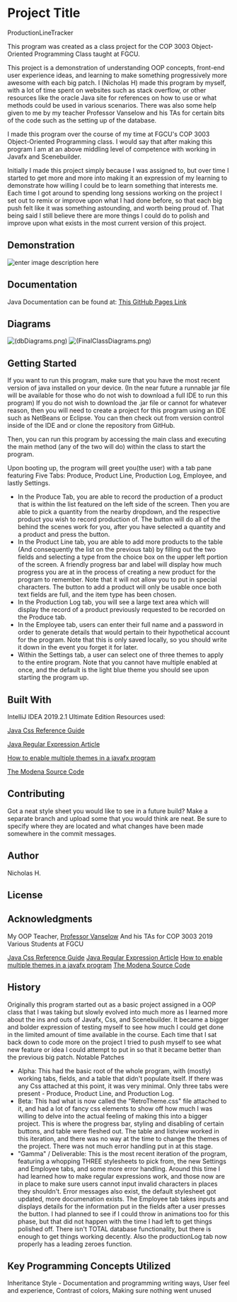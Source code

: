 
# Project Title
ProductionLineTracker

This program was created as a class project for the COP 3003 Object-Oriented Programming Class taught at FGCU. 

This project is a demonstration of understanding OOP concepts, front-end user experience ideas, and learning to make something progressively more awesome with each big patch.
I (Nicholas H) made this program by myself, with a lot of time spent on websites such as stack overflow, or other resources like the oracle Java site for references on how to use or what methods could be used in various scenarios. There was also some help given to me by my teacher Professor Vanselow and his TAs for certain bits of the code such as the setting up of the database.

I made this program over the course of my time at FGCU's COP 3003 Object-Oriented Programming class. I would say that after making this program I am at an above middling level of competence with working in Javafx and Scenebuilder.

Initially I made this project simply because I was assigned to, but over time I started to get more and more into making it an expression of my learning to demonstrate how willing I could be to learn something that interests me. Each time I got around to spending long sessions working on the project I set out to remix or improve upon what I had done before, so that each big push felt like it was something astounding, and worth being proud of. That being said I still believe there are more things I could do to polish and improve upon what exists in the most current version of this project.

## Demonstration

![enter image description here](prod/programCapture.gif)
## Documentation
Java Documentation can be found at:
[This GitHub Pages Link](https://anagalacticruby.github.io/ProductionLineTracker/)

## Diagrams
![(dbDiagrams.png)](dbDiagrams.png)
![(FinalClassDiagrams.png)](FinalClassDiagrams.png)
## Getting Started

If you want to run this program, make sure that you have the most recent version of java installed on your device. (In the near future a runnable jar file will be available for those who do not wish to download a full IDE to run this program)
If you do not wish to download the .jar file or cannot for whatever reason, then you will need to create a project for this program using an IDE such as NetBeans or Eclipse. You can then check out from version control inside of the IDE and or clone the repository from GitHub.

Then, you can run this program by accessing the main class and executing the main method (any of the two will do) within the class to start the program.

Upon booting up, the program will greet you(the user) with a tab pane featuring Five Tabs: Produce, Product Line, Production Log, Employee, and lastly Settings.
- In the Produce Tab, you are able to record the production of a product that is within the list featured on the left side of the screen. Then you are able to pick a quantity from the nearby dropdown, and the respective product you wish to record production of. The button will do all of the behind the scenes work for you, after you have selected a quantity and a product and press the button.
- In the Product Line tab, you are able to add more products to the table (And consequently the list on the previous tab) by filling out the two fields and selecting a type from the choice box on the upper left portion of the screen. A friendly progress bar and label will display how much progress you are at in the process of creating a new product for the program to remember. Note that it will not allow you to put in special characters. The button to add a product will only be usable once both text fields are full, and the item type has been chosen.
- In the Production Log tab, you will see a large text area which will display the record of a product previously requested to be recorded on the Produce tab.
- In the Employee tab, users can enter their full name and a password in order to generate details that would pertain to their hypothetical account for the program. Note that this is only saved locally, so you should write it down in the event you forget it for later.
- Within the Settings tab, a user can select one of three themes to apply to the entire program. Note that you cannot have multiple enabled at once, and the default is the light blue theme you should see upon starting the program up.

## Built With
IntelliJ IDEA 2019.2.1 Ultimate Edition
Resources used: 

[Java Css Reference Guide](https://docs.oracle.com/javase/9/docs/api/javafx/scene/doc-files/cssref.html)

[Java Regular Expression Article](https://www.vogella.com/tutorials/JavaRegularExpressions/article.html)

[How to enable multiple themes in a javafx program](https://stackoverflow.com/questions/49159286/make-a-dark-mode-with-javafx)

[The Modena Source Code](https://gist.github.com/maxd/63691840fc372f22f470)
## Contributing
Got a neat style sheet you would like to see in a future build? Make a separate branch and upload some that you would think are neat. Be sure to specify where they are located and what changes have been made somewhere in the commit messages.

## Author
Nicholas H.

## License


## Acknowledgments
My OOP Teacher, [Professor Vanselow](https://github.com/profvanselow)
And his TAs for COP 3003 2019
Various Students at FGCU

[Java Css Reference Guide](https://docs.oracle.com/javase/9/docs/api/javafx/scene/doc-files/cssref.html)
[Java Regular Expression Article](https://www.vogella.com/tutorials/JavaRegularExpressions/article.html)
[How to enable multiple themes in a javafx program](https://stackoverflow.com/questions/49159286/make-a-dark-mode-with-javafx)
[The Modena Source Code](https://gist.github.com/maxd/63691840fc372f22f470)

## History
Originally this program started out as a basic project assigned in a OOP class that I was taking but slowly evolved into much more as I learned more about the ins and outs of Javafx, Css, and Scenebuilder. It became a bigger and bolder expression of testing myself to see how much I could get done in the limited amount of time available in the course. Each time that I sat back down to code more on the project I tried to push myself to see what new feature or idea I could attempt to put in so that it became better than the previous big patch.
Notable Patches 
- Alpha: This had the basic root of the whole program, with (mostly) working tabs, fields, and a table that didn't populate itself. If there was any Css attached at this point, it was very minimal. Only three tabs were present - Produce, Product Line, and Production Log.
- Beta: This had what is now called the "RetroTheme.css" file attached to it, and had a lot of fancy css elements to show off how much I was willing to delve into the actual feeling of making this into a bigger project. This is where the progress bar, styling and disabling of certain buttons, and table were fleshed out. The table and listview worked in this iteration, and there was no way at the time to change the themes of the project. There was not much error handling put in at this stage.
- "Gamma" / Deliverable: This is the most recent iteration of the program, featuring a whopping THREE stylesheets to pick from, the new Settings and Employee tabs, and some more error handling. Around this time I had learned how to make regular expressions work, and those now are in place to make sure users cannot input invalid characters in places they shouldn't. Error messages also exist, the default stylesheet got updated, more documenation exists. The Employee tab takes inputs and displays details for the information put in the fields after a user presses the button. I had planned to see if I could throw in animations too for this phase, but that did not happen with the time I had left to get things polished off. There isn't TOTAL database functionality, but there is enough to get things working decently. Also the productionLog tab now properly has a leading zeroes function.
## Key Programming Concepts Utilized
Inheritance
Style - Documentation and programming writing ways, User feel and experience, Contrast of colors, Making sure nothing went unused
